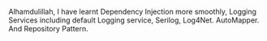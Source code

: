 Alhamdulillah, I have learnt Dependency Injection more smoothly, Logging Services including default Logging service, Serilog, Log4Net.
AutoMapper.
And Repository Pattern.

